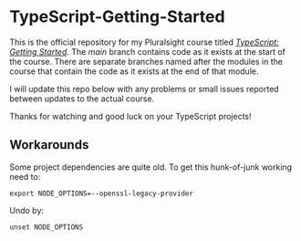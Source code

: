 # TypeScript-Getting-Started

This is the official repository for my Pluralsight course titled [*TypeScript: Getting Started*](https://app.pluralsight.com/library/courses/typescript-getting-started/table-of-contents). 
The *main* branch contains code as it 
exists at the start of the course. There are separate branches named after the modules in the course that contain the code as it 
exists at the end of that module.

I will update this repo below with any problems or small issues reported between updates to the actual course.

Thanks for watching and good luck on your TypeScript projects!

## Workarounds
Some project dependencies are quite old. To get this hunk-of-junk working need to:

```shell
export NODE_OPTIONS=--openssl-legacy-provider
```

Undo by:
```shell
unset NODE_OPTIONS
```